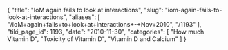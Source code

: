 {
  "title": "IoM again fails to look at interactions",
  "slug": "iom-again-fails-to-look-at-interactions",
  "aliases": [
    "/IoM+again+fails+to+look+at+interactions+-+Nov+2010",
    "/1193"
  ],
  "tiki_page_id": 1193,
  "date": "2010-11-30",
  "categories": [
    "How much Vitamin D",
    "Toxicity of Vitamin D",
    "Vitamin D and Calcium"
  ]
}

